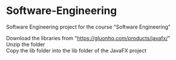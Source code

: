 # Software-Engineering
Software Engineering project for the course "Software Engineering"

Download the libraries from "https://gluonhq.com/products/javafx/" <br>
Unzip the folder <br>
Copy the lib folder into the lib folder of the JavaFX project <br>
